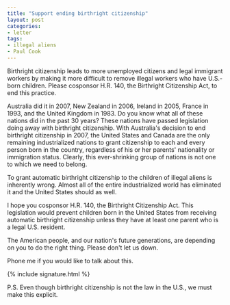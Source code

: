 ```yaml
---
title: "Support ending birthright citizenship"
layout: post
categories:
- letter
tags:
- illegal aliens
- Paul Cook
---
```


Birthright citizenship leads to more unemployed citizens and legal immigrant workers by making it more difficult to remove illegal workers who have U.S.-born children. Please cosponsor H.R. 140, the Birthright Citizenship Act, to end this practice.

Australia did it in 2007, New Zealand in 2006, Ireland in 2005, France in 1993, and the United Kingdom in 1983. Do you know what all of these nations did in the past 30 years? These nations have passed legislation doing away with birthright citizenship. With Australia's decision to end birthright citizenship in 2007, the United States and Canada are the only remaining industrialized nations to grant citizenship to each and every person born in the country, regardless of his or her parents' nationality or immigration status. Clearly, this ever-shrinking group of nations is not one to which we need to belong.

To grant automatic birthright citizenship to the children of illegal aliens is inherently wrong. Almost all of the entire industrialized world has eliminated it and the United States should as well.

I hope you cosponsor H.R. 140, the Birthright Citizenship Act. This legislation would prevent children born in the United States from receiving automatic birthright citizenship unless they have at least one parent who is a legal U.S. resident.

The American people, and our nation's future generations, are depending on you to do the right thing. Please don't let us down.

Phone me if you would like to talk about this.

{% include signature.html %}

P.S. Even though birthright citizenship is not the law in the U.S., we must make this explicit.